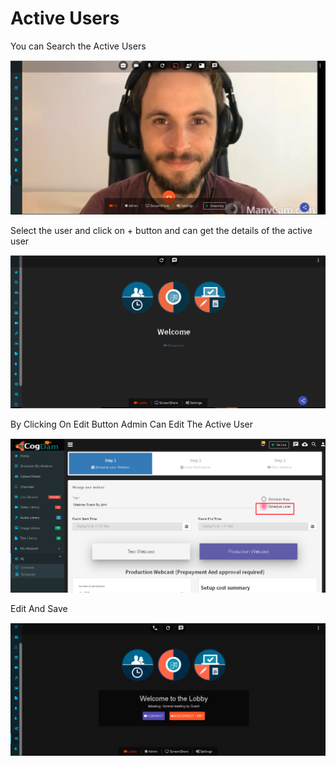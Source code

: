 # Active Users

You can Search the Active Users 

![](../../.gitbook/assets/image%20%28100%29.png)

Select the user and click on + button and can get the details of the active user

![](../../.gitbook/assets/image%20%28161%29.png)

By Clicking On Edit Button Admin Can Edit The Active User

![](../../.gitbook/assets/image%20%2848%29.png)

Edit And Save

![](../../.gitbook/assets/image%20%28112%29.png)



